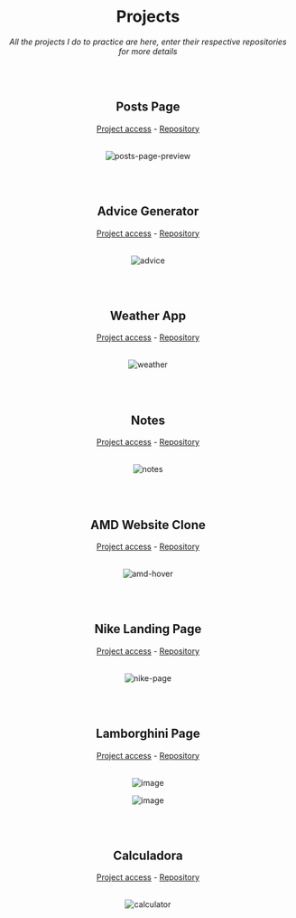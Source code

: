 <div align="center">
  <h1>Projects</h1>
  <p><em>All the projects I do to practice are here, enter their respective repositories for more details</em></p>
</div>

<br><br>

<div align="center">
  <h2>Posts Page</h2>
  <a href="https://freeposts-page.netlify.app">Project access</a> - <a href="https://github.com/joao-araujoo/Projects/tree/main/Posts%20page">Repository</a>
  <br><br>
  
  ![posts-page-preview](https://user-images.githubusercontent.com/113838517/219951635-db56e9a3-f575-4598-b7ed-3d7445558d54.gif)

</div>

<br><br>

<div align="center">
  <h2>Advice Generator</h2>
  <a href="https://pretty-advice.netlify.app">Project access</a> - <a href="https://github.com/joao-araujoo/Projects/tree/main/Advice%20generator">Repository</a>
  <br><br>
  
  ![advice](https://github.com/joao-araujoo/Projects/assets/113838517/166f4ed3-2d38-4252-8a8f-4e849d2378c6)

</div>

<br><br>

<div align="center">
  <h2>Weather App</h2>
  <a href="https://pretty-dailyweather.netlify.app">Project access</a> - <a href="https://github.com/joao-araujoo/Projects/tree/main/Weather%20App">Repository</a>
  <br><br>
  
  ![weather](https://github.com/joao-araujoo/Projects/assets/113838517/5372d55b-c452-4408-bd70-ca25c08ff274)

</div>

<br><br>

<div align="center">
  <h2>Notes</h2>
  <a href="https://minimalist-notes.netlify.app">Project access</a> - <a href="https://github.com/joao-araujoo/Projects/tree/main/Notes">Repository</a>
  <br><br>
  
  ![notes](https://user-images.githubusercontent.com/113838517/221418393-c97917a9-9886-4406-8106-6a82e7cbeced.gif)

</div>

<br><br>

<div align="center">
  <h2>AMD Website Clone</h2>
  <a href="https://amd-copy.netlify.app">Project access</a> - <a href="https://github.com/joao-araujoo/Projects/tree/main/AMD%20copy">Repository</a>
  <br><br>
  
  ![amd-hover](https://user-images.githubusercontent.com/113838517/219908491-4204818e-df4a-456e-a22f-2b1e761f2f8e.gif)

</div>

<br><br>

<div align="center">
  <h2>Nike Landing Page</h2>
  <a href="https://nike-modern-landing-page.netlify.app">Project access</a> - <a href="https://github.com/joao-araujoo/Projects/tree/main/Nike%20landing%20page">Repository</a>
  <br><br>
  
  ![nike-page](https://user-images.githubusercontent.com/113838517/206879628-a8666903-2b25-4330-b07a-62fd4aa5ab9a.gif)

</div>

<br><br>

<div align="center">
  <h2>Lamborghini Page</h2>
  <a href="https://lamborghini-page.netlify.app">Project access</a> - <a href="https://github.com/joao-araujoo/Projects/tree/main/Lamborghini%20pagee">Repository</a>
  <br><br>
  
  
![image](https://user-images.githubusercontent.com/113838517/204114418-260233c6-56af-4946-99a9-2c6fcc64a2d6.png)

![image](https://user-images.githubusercontent.com/113838517/204114465-bb5df3dc-4227-40a0-b570-4ba8be85fe04.png)


</div>

<br><br>

<div align="center">
  <h2>Calculadora</h2>
  <a href="https://calculator-joao-araujo.netlify.app">Project access</a> - <a href="https://github.com/joao-araujoo/Projects/tree/main/Calculadora">Repository</a>
  <br><br>
  
  ![calculator](https://user-images.githubusercontent.com/113838517/206602182-661daa23-c33f-4038-992e-7990ed989847.gif)

</div>


